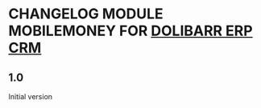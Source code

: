 # CHANGELOG MODULE MOBILEMONEY FOR [DOLIBARR ERP CRM](https://www.dolibarr.org)

## 1.0

Initial version
